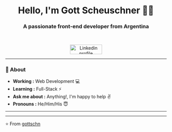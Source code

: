 <h1 align="center"> Hello, I'm Gott Scheuschner 👨‍💻 </h1>

<h3 align="center"> A passionate front-end developer from Argentina</h3> <br>

<p align="center"> 
<a href="www.linkedin.com/in/stbn-schn"><img alt="Linkedin profile" title="Linkedin" src="https://raw.githubusercontent.com/Thomas-George-T/Thomas-George-T/master/assets/linkedin.svg" width="100" height="30" /></a>
</p>

---------------------------------------------------------------------------------------------------------------------------------------------------------------------------------
### 🤔 About
-  **Working :**  Web Development :computer:
-  **Learning :** Full-Stack :zap:
-  **Ask me about :** Anything!, I'm happy to help :v:
-  **Pronouns :** He/Him/His :innocent:

---------------------------------------------------------------------------------------------------------------------------------------------------------------------------------

-------------------------------------------------------------------------------------------------------------------------------------------------------------------------------

⭐️ From [gottschn](http://www.github.com/SulthanNK)
